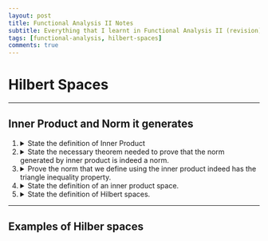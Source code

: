 ```yaml
---
layout: post
title: Functional Analysis II Notes
subtitle: Everything that I learnt in Functional Analysis II (revision)
tags: [functional-analysis, hilbert-spaces]
comments: true
---
```


# Hilbert Spaces

---
## Inner Product and Norm it generates
<ol>
<li>
    <details> <summary> State the definition of Inner Product </summary> 
        <p>
            <strong> Definition: </strong>
            An inner (scalar) product in a linear vector space $X$ over $\mathbb{R}$ is a real-valued function on $X \times X$, denoted as $\langle x, y \rangle$, 
            having the following properties:
            <ol>
                <li>
                    <strong> Bilinearity: </strong> For a fixed $y$, $\langle x, y \rangle$ is a linear function of $x$, and for a fixed $x$,
                    $\langle x, y \rangle$ is a linear function of $y$.
                </li>
                <li>
                    <strong> Symmetry: </strong> $\langle x, y \rangle = \langle y, x \rangle$ for all $x, y \in X$.
                </li>
                <li>
                    <strong> Positivity: </strong> $\langle x, x \rangle > 0 $ for $x \neq 0$.
                </li>
            </ol>
        </p>
        <p>
        If we have that $X$ is a linear vector space over $\mathbb{C}$ then 1. and 2. of the above defintion are replaced by:
        <ol>
            <li>
                <strong> Sesquilinearity: </strong> For a fixed $y$, $\langle x, y \rangle$ is a linear function of $x$, and for a fixed $x$, $\langle x, y \rangle$
                is a skewlinear function of $y$, i.e for all $x, y \in X$,
                $$
                    \langle ax, y \rangle = a \langle x y \rangle \ \text{and} \ \langle x, ay \rangle = \bar{a} \langle x, y \rangle
                $$
            </li>
            <li>
                <strong> Skew symmetry: </strong> $\langle x, y \rangle = \overline{\langle y, x \rangle }$ for all $x, y \in X$.
            </li>
        </ol>
        </p>
        <p>
            <strong> REMARK: </strong> We know that the inner product can generate a norm on the space, as follows:
            $$
                \| x \| = \langle x, x \rangle^{1/2}.
            $$ 
        </p>
    </details>
</li>
<li>
    <details> <summary> State the necessary theorem needed to prove that the norm generated by inner product is indeed a norm. </summary>
        <p>
            <strong> Theorem: </strong> (Cauchy-Schwarz Inequality).
            For $x, y \in X$,
            $$
                | \langle x, y \rangle | \leq \| x \| \| y \|.
            $$
            Equality holds if and only if $x$ and $y$ are linearly dependent.
        </p>
        <details> <summary> <strong> Proof: </strong> </summary>
            <p>
                If $y = 0$, then the statement is trivially true.
            </p>
            <p>
                Therefore, we assume that $y \neq 0$. Replacing $x$ by $ax$ with $|a| = 1$ so that $a \langle x, y \rangle$ is real, we may assume WLOG that
                $\langle x, y \rangle$ is real.
            </p>
            <p> 
                For $t \in \mathbb{R}$, we compute using sesquilinearity and skew symmetry:
                $$
                    \|x + ty \|^2 = \langle x + ty, x + ty \rangle = \| x \|^2 + 2t \mathrm{Re}\langle x, y \rangle + t^2 \| y \|^2.
                $$
            </p>
            <p>
                By positivity, this quadratic polynomial in $t$ is non-negative for all $t$. This implies that
                $$
                    (Re \langle x, y \rangle)^2 - \| x \|^2 \| y \|^2 \leq 0,
                $$
                which gives the desired inequality. If equality holds, then there is some $t_0$ such that $x + t_0y = 0$. Then the result follows.
            </p>
        </details>
    </details>
</li>
<li>
    <details> <summary> Prove the norm that we define using the inner product indeed has the triangle inequality property. </summary>
        <p> <strong> Proof: </strong>
            Easy to prove but try it later.
        </p>
    </details>
</li>
<li>
    <details> <summary> State the definition of an inner product space. </summary>
        <p>
            <strong> Definition: </strong> A linear vector space with an inner product is called an inner product space.
        </p>
    </details>
</li>
<li>
    <details> <summary> State the definition of Hilbert spaces. </summary>
        <p>
            <strong> Definition: </strong> An inner product space which is complete with the induced norm is called a Hilbert space.
        </p>
        <p>
            <strong> NOTE: </strong> Given an inner product space, one can complete it with respect to the induced norm. Since the inner product is a continuous function on its factors, it can be extended to a completed space. Hence the extended space is a Hilbert space.
        </p>
    </details>
</li>
</ol>

---

## Examples of Hilber spaces


